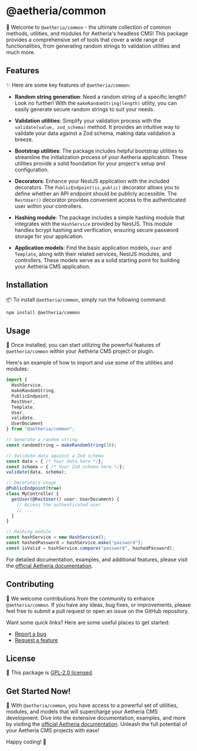 # @aetheria/common

🚀 Welcome to `@aetheria/common` - the ultimate collection of common methods, utilities, and modules for Aetheria's
headless CMS! This package provides a comprehensive set of tools that cover a wide range of functionalities, from
generating random strings to validation utilities and much more.

## Features

✨ Here are some key features of `@aetheria/common`:

- **Random string generation**: Need a random string of a specific length? Look no further! With
  the `makeRandomString(length)` utility, you can easily generate secure random strings to suit your needs.

- **Validation utilities**: Simplify your validation process with the `validate(value, zod_schema)` method. It provides
  an intuitive way to validate your data against a Zod schema, making data validation a breeze.

- **Bootstrap utilities**: The package includes helpful bootstrap utilities to streamline the initialization process of
  your Aetheria application. These utilities provide a solid foundation for your project's setup and configuration.

- **Decorators**: Enhance your NestJS application with the included decorators. The `PublicEndpoint(is_public)`
  decorator allows you to define whether an API endpoint should be publicly accessible. The `RestUser()` decorator
  provides convenient access to the authenticated user within your controllers.

- **Hashing module**: The package includes a simple hashing module that integrates with the `HashService` provided by
  NestJS. This module handles bcrypt hashing and verification, ensuring secure password storage for your application.

- **Application models**: Find the basic application models, `User` and `Template`, along with their related services,
  NestJS modules, and controllers. These models serve as a solid starting point for building your Aetheria CMS
  application.

## Installation

📦 To install `@aetheria/common`, simply run the following command:

```bash
npm install @aetheria/common
```

## Usage

🔧 Once installed, you can start utilizing the powerful features of `@aetheria/common` within your Aetheria CMS project
or plugin.

Here's an example of how to import and use some of the utilities and modules:

```typescript
import {
  HashService,
  makeRandomString,
  PublicEndpoint,
  RestUser,
  Template,
  User,
  validate,
  UserDocument
} from "@aetheria/common";

// Generate a random string
const randomString = makeRandomString(10);

// Validate data against a Zod schema
const data = { /* Your data here */};
const schema = { /* Your Zod schema here */};
validate(data, schema);

// Decorators usage
@PublicEndpoint(true)
class MyController {
  getUser(@RestUser() user: UserDocument) {
    // Access the authenticated user
    // ...
  }
}

// Hashing module
const hashService = new HashService();
const hashedPassword = hashService.make("password");
const isValid = hashService.compare("password", hashedPassword);
```

For detailed documentation, examples, and additional features, please visit
the [official Aetheria documentation](https://aetheria-docs.override.sh/packages/common).

## Contributing

🤝 We welcome contributions from the community to enhance `@aetheria/common`. If you have any ideas, bug fixes, or
improvements, please feel free to submit a pull request or open an issue on the GitHub repository.

Want some quick links? Here are some useful places to get started:

- [Report a bug](https://github.com/override-sh/aetheria-headless/issues/new?assignees=&labels=bug&projects=&template=bug_report.md&title=%5B%40aetheria%2Fcommon%5D%20BUG_TITLE)
- [Request a feature](https://github.com/override-sh/aetheria-headless/issues/new?assignees=&labels=enhancement&projects=&template=feature_request.md&title=%5B%40aetheria%2Fcommon%5D%20FEATURE_TITLE)

## License

📜 This package
is [GPL-2.0 licensed](https://github.com/override-sh/aetheria-headless/blob/feature/plugin-loader/LICENSE).

## Get Started Now!

💪 With `@aetheria/common`, you have access to a powerful set of utilities, modules, and models that will supercharge
your Aetheria CMS development.
Dive into the extensive documentation, examples, and more by visiting the
[official Aetheria documentation](https://aetheria-docs.override.sh/packages/common).
Unleash the full potential of your Aetheria CMS projects with ease!

Happy coding! 🎉
